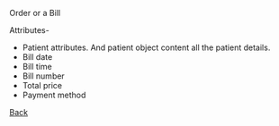 Order or a Bill

Attributes-
* Patient attributes. And patient object content all the patient details.
* Bill date
* Bill time
* Bill number
* Total price
* Payment method




[Back](https://github.com/hmislk/hmis/wiki/Knowledgebase)
